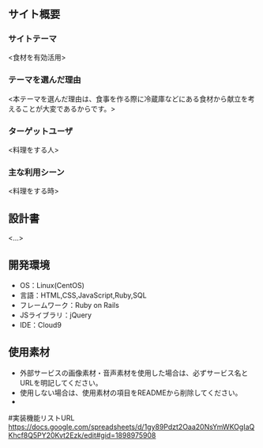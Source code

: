 # <cooking>

## サイト概要
### サイトテーマ
<食材を有効活用>

### テーマを選んだ理由
<本テーマを選んだ理由は、食事を作る際に冷蔵庫などにある食材から献立を考えることが大変であるからです。>

### ターゲットユーザ
<料理をする人>

### 主な利用シーン
<料理をする時>

## 設計書
<...>

## 開発環境
- OS：Linux(CentOS)
- 言語：HTML,CSS,JavaScript,Ruby,SQL
- フレームワーク：Ruby on Rails
- JSライブラリ：jQuery
- IDE：Cloud9

## 使用素材
- 外部サービスの画像素材・音声素材を使用した場合は、必ずサービス名とURLを明記してください。
- 使用しない場合は、使用素材の項目をREADMEから削除してください。
- 
#実装機能リストURL
https://docs.google.com/spreadsheets/d/1gy89Pdzt2Oaa20NsYmWKOgIaQKhcf8Q5PY20Kvt2Ezk/edit#gid=1898975908
